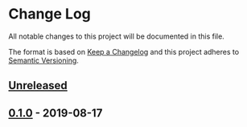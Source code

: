 # Change Log


All notable changes to this project will be documented in this file.

The format is based on [Keep a Changelog](http://keepachangelog.com/en/1.0.0/)
and this project adheres to [Semantic Versioning](http://semver.org/spec/v2.0.0.html).


## [Unreleased]


## [0.1.0] - 2019-08-17


[Unreleased]: https://github.com/logur/adapter-logrus/compare/v0.1.0...HEAD
[0.1.0]: https://github.com/logur/adapter-logrus/compare/v0.0.0...v0.1.0
